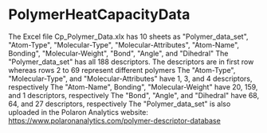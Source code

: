 # PolymerHeatCapacityData
The Excel file Cp_Polymer_Data.xlx has 10 sheets as "Polymer_data_set", "Atom-Type", "Molecular-Type", "Molecular-Attributes", "Atom-Name", Bonding", "Molecular-Weight", "Bond", "Angle", and "Dihedral"
The "Polymer_data_set" has all 188 descriptors. The descriptors are in first row whereas rows 2 to 69 represent different polymers
The "Atom-Type", "Molecular-Type", and "Molecular-Attributes" have 1, 3, and 4 descriptors, respectively
The "Atom-Name", Bonding", "Molecular-Weight" have 20, 159, and 1 descriptors, respectively
The "Bond", "Angle", and "Dihedral" have 68, 64, and 27 descriptors, respectively
The "Polymer_data_set" is also uploaded in the Polaron Analytics website: https://www.polaronanalytics.com/polymer-descriptor-database
